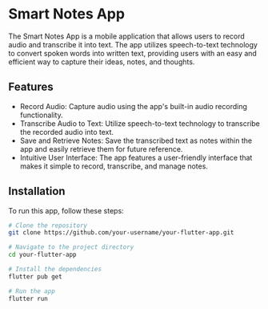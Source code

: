 # Smart Notes App

The Smart Notes App is a mobile application that allows users to record audio and transcribe it into text. The app utilizes speech-to-text technology to convert spoken words into written text, providing users with an easy and efficient way to capture their ideas, notes, and thoughts.

## Features

- Record Audio: Capture audio using the app's built-in audio recording functionality.
- Transcribe Audio to Text: Utilize speech-to-text technology to transcribe the recorded audio into text.
- Save and Retrieve Notes: Save the transcribed text as notes within the app and easily retrieve them for future reference.
- Intuitive User Interface: The app features a user-friendly interface that makes it simple to record, transcribe, and manage notes.

## Installation
To run this app, follow these steps:

```bash
# Clone the repository
git clone https://github.com/your-username/your-flutter-app.git

# Navigate to the project directory
cd your-flutter-app

# Install the dependencies
flutter pub get

# Run the app
flutter run
